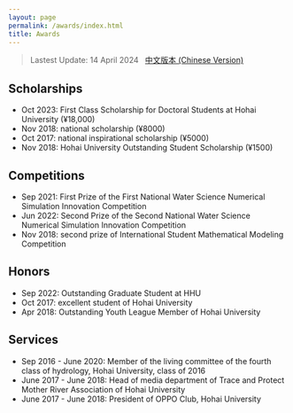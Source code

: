 ```yaml
---
layout: page
permalink: /awards/index.html
title: Awards
---
```


> Lastest Update: 14 April 2024 &nbsp; [中文版本 (Chinese Version)](https://lujiabo98.github.io/file/awards-zh/)

## Scholarships

- Oct 2023: First Class Scholarship for Doctoral Students at Hohai University (¥18,000)
- Nov 2018: national scholarship (¥8000)
- Oct 2017: national inspirational scholarship (¥5000)
- Nov 2018: Hohai University Outstanding Student Scholarship (¥1500)

## Competitions

- Sep 2021: First Prize of the First National Water Science Numerical Simulation Innovation Competition
- Jun 2022: Second Prize of the Second National Water Science Numerical Simulation Innovation Competition
- Nov 2018: second prize of International Student Mathematical Modeling Competition

## Honors

- Sep 2022: Outstanding Graduate Student at HHU
- Oct 2017: excellent student of Hohai University
- Apr 2018: Outstanding Youth League Member of Hohai University

## Services

- Sep 2016 - June 2020: Member of the living committee of the fourth class of hydrology, Hohai University, class of 2016
- June 2017 - June 2018: Head of media department of Trace and Protect Mother River Association of Hohai University
- June 2017 - June 2018: President of OPPO Club, Hohai University

